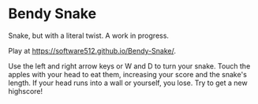 # Bendy Snake
Snake, but with a literal twist. A work in progress.

Play at https://software512.github.io/Bendy-Snake/.

Use the left and right arrow keys or W and D to turn your snake. Touch the apples with your head to eat them, increasing your score and the snake's length. If your head runs into a wall or yourself, you lose. Try to get a new highscore!